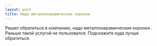 ```yaml
---
layout: post 
title: Надо металлокерамические коронки  
--- 
```

Решил обратиться в компанию, надо металлокерамические коронки . Раньше такой услугой не пользовался. Подскажите куда лучше обратиться.